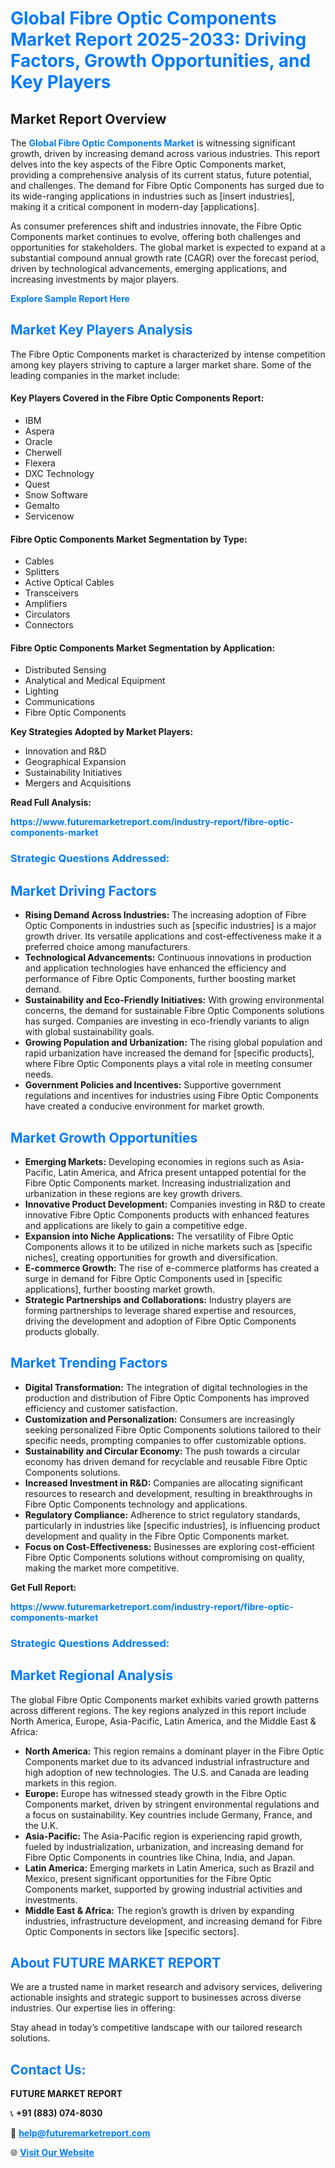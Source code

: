 <h1 style="color: #007BFF;">Global Fibre Optic Components Market Report 2025-2033: Driving Factors, Growth Opportunities, and Key Players</h1>

<section id="overview">
<h2>Market Report Overview</h2>
<p>The <a href="https://www.futuremarketreport.com/industry-report/fibre-optic-components-market" style="color: #007BFF; text-decoration: none;"><strong>Global Fibre Optic Components Market</strong></a> is witnessing significant growth, driven by increasing demand across various industries. This report delves into the key aspects of the Fibre Optic Components market, providing a comprehensive analysis of its current status, future potential, and challenges. The demand for Fibre Optic Components has surged due to its wide-ranging applications in industries such as [insert industries], making it a critical component in modern-day [applications].</p>
<p>As consumer preferences shift and industries innovate, the Fibre Optic Components market continues to evolve, offering both challenges and opportunities for stakeholders. The global market is expected to expand at a substantial compound annual growth rate (CAGR) over the forecast period, driven by technological advancements, emerging applications, and increasing investments by major players.</p>
</section>

<section id="overview">
<p><a href="https://www.futuremarketreport.com/request-sample/reportId=112809" style="color: #007BFF; text-decoration: none;"><strong>Explore Sample Report Here</strong></a></p>
</section>

<section id="key-players">
<h2 style="color: #007BFF;">Market Key Players Analysis</h2>
<p>The Fibre Optic Components market is characterized by intense competition among key players striving to capture a larger market share. Some of the leading companies in the market include:</p>
<h4>Key Players Covered in the Fibre Optic Components Report:</h4>
<ul><li>IBM</li><li>Aspera</li><li>Oracle</li><li>Cherwell</li><li>Flexera</li><li>DXC Technology</li><li>Quest</li><li>Snow Software</li><li>Gemalto</li><li>Servicenow</li></ul>
<h4>Fibre Optic Components Market Segmentation by Type:</h4>
<ul><li>Cables</li><li>Splitters</li><li>Active Optical Cables</li><li>Transceivers</li><li>Amplifiers</li><li>Circulators</li><li>Connectors</li></ul>

<h4>Fibre Optic Components Market Segmentation by Application:</h4>
<ul><li>Distributed Sensing</li><li>Analytical and Medical Equipment</li><li>Lighting</li><li>Communications</li><li>Fibre Optic Components</li></ul>
<p><strong>Key Strategies Adopted by Market Players:</strong></p>
<ul>
<li>Innovation and R&D</li>
<li>Geographical Expansion</li>
<li>Sustainability Initiatives</li>
<li>Mergers and Acquisitions</li>
</ul>
</section>

<section>
<p><strong>Read Full Analysis: </strong></p><a href="https://www.futuremarketreport.com/industry-report/fibre-optic-components-market" style="color: #007BFF; text-decoration: none;"><strong>https://www.futuremarketreport.com/industry-report/fibre-optic-components-market</strong></a>
<h3 style="color: #007BFF;">Strategic Questions Addressed:</h3>
</section>

<section id="driving-factors">
<h2 style="color: #007BFF;">Market Driving Factors</h2>
<ul>
<li><strong>Rising Demand Across Industries:</strong> The increasing adoption of Fibre Optic Components in industries such as [specific industries] is a major growth driver. Its versatile applications and cost-effectiveness make it a preferred choice among manufacturers.</li>
<li><strong>Technological Advancements:</strong> Continuous innovations in production and application technologies have enhanced the efficiency and performance of Fibre Optic Components, further boosting market demand.</li>
<li><strong>Sustainability and Eco-Friendly Initiatives:</strong> With growing environmental concerns, the demand for sustainable Fibre Optic Components solutions has surged. Companies are investing in eco-friendly variants to align with global sustainability goals.</li>
<li><strong>Growing Population and Urbanization:</strong> The rising global population and rapid urbanization have increased the demand for [specific products], where Fibre Optic Components plays a vital role in meeting consumer needs.</li>
<li><strong>Government Policies and Incentives:</strong> Supportive government regulations and incentives for industries using Fibre Optic Components have created a conducive environment for market growth.</li>
</ul>
</section>

<section id="growth-opportunities">
<h2 style="color: #007BFF;">Market Growth Opportunities</h2>
<ul>
<li><strong>Emerging Markets:</strong> Developing economies in regions such as Asia-Pacific, Latin America, and Africa present untapped potential for the Fibre Optic Components market. Increasing industrialization and urbanization in these regions are key growth drivers.</li>
<li><strong>Innovative Product Development:</strong> Companies investing in R&D to create innovative Fibre Optic Components products with enhanced features and applications are likely to gain a competitive edge.</li>
<li><strong>Expansion into Niche Applications:</strong> The versatility of Fibre Optic Components allows it to be utilized in niche markets such as [specific niches], creating opportunities for growth and diversification.</li>
<li><strong>E-commerce Growth:</strong> The rise of e-commerce platforms has created a surge in demand for Fibre Optic Components used in [specific applications], further boosting market growth.</li>
<li><strong>Strategic Partnerships and Collaborations:</strong> Industry players are forming partnerships to leverage shared expertise and resources, driving the development and adoption of Fibre Optic Components products globally.</li>
</ul>
</section>

<section id="trending-factors">
<h2 style="color: #007BFF;">Market Trending Factors</h2>
<ul>
<li><strong>Digital Transformation:</strong> The integration of digital technologies in the production and distribution of Fibre Optic Components has improved efficiency and customer satisfaction.</li>
<li><strong>Customization and Personalization:</strong> Consumers are increasingly seeking personalized Fibre Optic Components solutions tailored to their specific needs, prompting companies to offer customizable options.</li>
<li><strong>Sustainability and Circular Economy:</strong> The push towards a circular economy has driven demand for recyclable and reusable Fibre Optic Components solutions.</li>
<li><strong>Increased Investment in R&D:</strong> Companies are allocating significant resources to research and development, resulting in breakthroughs in Fibre Optic Components technology and applications.</li>
<li><strong>Regulatory Compliance:</strong> Adherence to strict regulatory standards, particularly in industries like [specific industries], is influencing product development and quality in the Fibre Optic Components market.</li>
<li><strong>Focus on Cost-Effectiveness:</strong> Businesses are exploring cost-efficient Fibre Optic Components solutions without compromising on quality, making the market more competitive.</li>
</ul>
</section>

<section>
<p><strong>Get Full Report: </strong></p><a href="https://www.futuremarketreport.com/industry-report/fibre-optic-components-market" style="color: #007BFF; text-decoration: none;"><strong>https://www.futuremarketreport.com/industry-report/fibre-optic-components-market</strong></a>
<h3 style="color: #007BFF;">Strategic Questions Addressed:</h3>
</section>


<section id="regional-analysis">
<h2 style="color: #007BFF;">Market Regional Analysis</h2>
<p>The global Fibre Optic Components market exhibits varied growth patterns across different regions. The key regions analyzed in this report include North America, Europe, Asia-Pacific, Latin America, and the Middle East & Africa:</p>
<ul>
<li><strong>North America:</strong> This region remains a dominant player in the Fibre Optic Components market due to its advanced industrial infrastructure and high adoption of new technologies. The U.S. and Canada are leading markets in this region.</li>
<li><strong>Europe:</strong> Europe has witnessed steady growth in the Fibre Optic Components market, driven by stringent environmental regulations and a focus on sustainability. Key countries include Germany, France, and the U.K.</li>
<li><strong>Asia-Pacific:</strong> The Asia-Pacific region is experiencing rapid growth, fueled by industrialization, urbanization, and increasing demand for Fibre Optic Components in countries like China, India, and Japan.</li>
<li><strong>Latin America:</strong> Emerging markets in Latin America, such as Brazil and Mexico, present significant opportunities for the Fibre Optic Components market, supported by growing industrial activities and investments.</li>
<li><strong>Middle East & Africa:</strong> The region’s growth is driven by expanding industries, infrastructure development, and increasing demand for Fibre Optic Components in sectors like [specific sectors].</li>
</ul>
</section>

<footer>
<h2 style="color: #007BFF;">About FUTURE MARKET REPORT</h2>
<p>We are a trusted name in market research and advisory services, delivering actionable insights and strategic support to businesses across diverse industries. Our expertise lies in offering:</p>

<p>Stay ahead in today’s competitive landscape with our tailored research solutions.</p>

<h2 style="color: #007BFF;">Contact Us:</h2>
<p><strong>FUTURE MARKET REPORT</strong></p>
<p>📞 <strong>+91 (883) 074-8030</strong></p>
<p>📧 <strong><a href="mailto:help@futuremarketreport.com" style="color: #007BFF;">help@futuremarketreport.com</a></strong></p>
<p>🌐 <strong><a href="https://www.futuremarketreport.com/" style="color: #007BFF;">Visit Our Website</a></strong></p>
</footer>